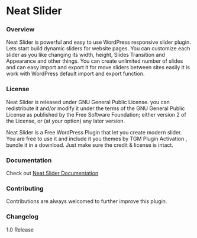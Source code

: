 Neat Slider
===========
<h3>Overview</h3>

<p>Neat Slider is powerful and easy to use WordPress responsive slider plugin. Lets start build dynamic sliders for website pages. You can customize each slider as you like changing its width, height, Slides Transition and Appearance and other things. You can create unlimited number of slides and can easy import and export it for move sliders between sites easily it is work with WordPress default import and export function.</p>

<h3>License</h3>
<p>Neat Slider is released under GNU General Public License. you can redistribute it and/or modify
it under the terms of the GNU General Public License as published by
the Free Software Foundation; either version 2 of the License, or
(at your option) any later version.</p>

<p>Neat Slider is a Free WordPress Plugin that let you create modern slider. You are free to use it and include it you themes by TGM Plugin Activation , bundle it in a download. Just make sure the credit & license is intact.</p>

<h3>Documentation</h3>

Check out <a href="http://www.energeticthemes.com/docs/neat-slider-docs/index.html">Neat Slider Documentation</a>

<h3>Contributing</h3>
<p>Contributions are always welcomed to further improve this plugin.</p>

<h3>Changelog</h3>
1.0 Release
